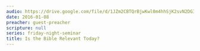 ```yaml
---
audio: https://drive.google.com/file/d/1JZm2CBTQrBjwKwl0m4hhSjK2svN2DGIb/view
date: 2016-01-08
preacher: guest-preacher
scripture: null
series: friday-night-seminar
title: Is the Bible Relevant Today?
---
```

